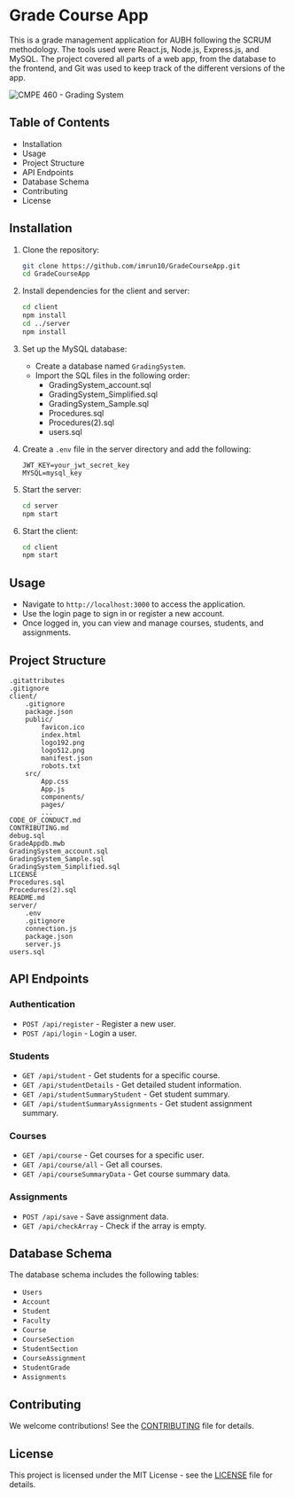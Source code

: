 # Grade Course App

This is a grade management application for AUBH following the SCRUM methodology. The tools used were React.js, Node.js, Express.js, and MySQL. The project covered all parts of a web app, from the database to the frontend, and Git was used to keep track of the different versions of the app.

![CMPE 460 - Grading System](https://github.com/imrun10/GradeCourseApp/assets/64099678/b8359829-9059-4d18-8f0c-f2e5213ea095)

## Table of Contents

- Installation
- Usage
- Project Structure
- API Endpoints
- Database Schema
- Contributing
- License

## Installation

1. Clone the repository:
    ```sh
    git clone https://github.com/imrun10/GradeCourseApp.git
    cd GradeCourseApp
    ```

2. Install dependencies for the client and server:
    ```sh
    cd client
    npm install
    cd ../server
    npm install
    ```

3. Set up the MySQL database:
    - Create a database named `GradingSystem`.
    - Import the SQL files in the following order:
        - GradingSystem_account.sql
        - GradingSystem_Simplified.sql
        - GradingSystem_Sample.sql
        - Procedures.sql
        - Procedures(2).sql
        - users.sql

4. Create a `.env` file in the server directory and add the following:
    ```env
    JWT_KEY=your_jwt_secret_key
    MYSQL=mysql_key
    ```

5. Start the server:
    ```sh
    cd server
    npm start
    ```

6. Start the client:
    ```sh
    cd client
    npm start
    ```

## Usage

- Navigate to `http://localhost:3000` to access the application.
- Use the login page to sign in or register a new account.
- Once logged in, you can view and manage courses, students, and assignments.

## Project Structure

```
.gitattributes
.gitignore
client/
    .gitignore
    package.json
    public/
        favicon.ico
        index.html
        logo192.png
        logo512.png
        manifest.json
        robots.txt
    src/
        App.css
        App.js
        components/
        pages/
        ...
CODE_OF_CONDUCT.md
CONTRIBUTING.md
debug.sql
GradeAppdb.mwb
GradingSystem_account.sql
GradingSystem_Sample.sql
GradingSystem_Simplified.sql
LICENSE
Procedures.sql
Procedures(2).sql
README.md
server/
    .env
    .gitignore
    connection.js
    package.json
    server.js
users.sql
```

## API Endpoints

### Authentication

- `POST /api/register` - Register a new user.
- `POST /api/login` - Login a user.

### Students

- `GET /api/student` - Get students for a specific course.
- `GET /api/studentDetails` - Get detailed student information.
- `GET /api/studentSummaryStudent` - Get student summary.
- `GET /api/studentSummaryAssignments` - Get student assignment summary.

### Courses

- `GET /api/course` - Get courses for a specific user.
- `GET /api/course/all` - Get all courses.
- `GET /api/courseSummaryData` - Get course summary data.

### Assignments

- `POST /api/save` - Save assignment data.
- `GET /api/checkArray` - Check if the array is empty.

## Database Schema

The database schema includes the following tables:

- `Users`
- `Account`
- `Student`
- `Faculty`
- `Course`
- `CourseSection`
- `StudentSection`
- `CourseAssignment`
- `StudentGrade`
- `Assignments`

## Contributing

We welcome contributions! See the [CONTRIBUTING](CONTRIBUTING.md) file for details.

## License

This project is licensed under the MIT License - see the [LICENSE](LICENSE) file for details.
